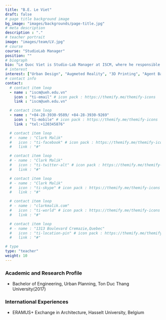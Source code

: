 ```yaml
---
title: "B.E. Le Viet"
draft: false
# page title background image
bg_image: "images/backgrounds/page-title.jpg"
# meta description
description : "."
# teacher portrait
image: "images/team/LV.jpg"
# course
course: "StudioLab Manager"
position: ""
# biograph
bio: "Le Quoc Viet is Studio-Lab Manager at ISCM, where he responsible for the orchestration and implementation of all Studio-Lab activities and process, especially those related to simulation technology. He graduated from Ton Duc Thang university, with bachelor degrees in Urban Planning in 2017. After graduation, Viet developed a strong sense of technology application in architecture and urban design. In addition to his role as studiolab administrator, Viet has also expanded his work into other design-related activities in ISCM including digital and printed publication design, 3D model design, Computer is both his vocation and avocation."
# interest
interest: ["Urban Design", "Augmeted Reality", "3D Printing", "Agent Based Modelling"]
# contact info
contact:
  # contact item loop
  - name : "iscm@ueh.edu.vn"
    icon : "ti-email" # icon pack : https://themify.me/themify-icons
    link : "iscm@ueh.edu.vn"

  # contact item loop
  - name : "+84-28-3930-9589/ +84-28-3930-9269"
    icon : "ti-mobile" # icon pack : https://themify.me/themify-icons
    link : "tel:+120345876"

  # contact item loop
  # - name : "Clark Malik"
  #   icon : "ti-facebook" # icon pack : https://themify.me/themify-icons
  #   link : "#"

  # contact item loop
  # - name : "Clark Malik"
  #   icon : "ti-twitter-alt" # icon pack : https://themify.me/themify-icons
  #   link : "#"

  # contact item loop
  # - name : "Clark Malik"
  #   icon : "ti-skype" # icon pack : https://themify.me/themify-icons
  #   link : "#"

  # contact item loop
  # - name : "clarkmalik.com"
  #   icon : "ti-world" # icon pack : https://themify.me/themify-icons
  #   link : "#"

  # contact item loop
  # - name : "1313 Boulevard Cremazie,Quebec"
  #   icon : "ti-location-pin" # icon pack : https://themify.me/themify-icons
  #   link : "#"

# type
type: "teacher"
weight: 10
---
```


### Academic and Research Profile
* Bachelor of Engineering, Urban Planning, Ton Duc Thang University(2017)

### International Experiences
* ERAMUS+ Exchange in Architecture, Hasselt University, Belgium 
